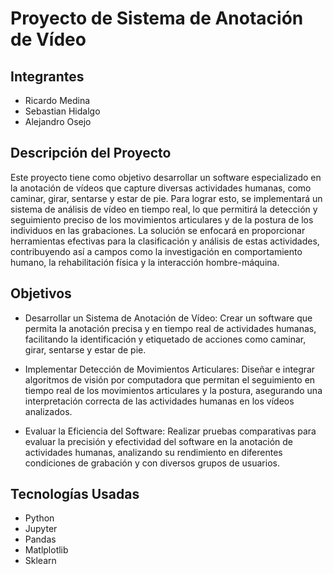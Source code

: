# Proyecto de Sistema de Anotación de Vídeo

## Integrantes

* Ricardo Medina 
* Sebastian Hidalgo
* Alejandro Osejo

## Descripción del Proyecto

Este proyecto tiene como objetivo desarrollar un software especializado en la anotación de vídeos que capture diversas actividades humanas, como caminar, girar, sentarse y estar de pie. Para lograr esto, se implementará un sistema de análisis de vídeo en tiempo real, lo que permitirá la detección y seguimiento preciso de los movimientos articulares y de la postura de los individuos en las grabaciones. La solución se enfocará en proporcionar herramientas efectivas para la clasificación y análisis de estas actividades, contribuyendo así a campos como la investigación en comportamiento humano, la rehabilitación física y la interacción hombre-máquina.

## Objetivos

* Desarrollar un Sistema de Anotación de Vídeo: Crear un software que permita la anotación precisa y en tiempo real de actividades humanas, facilitando la identificación y etiquetado de acciones como caminar, girar, sentarse y estar de pie.

* Implementar Detección de Movimientos Articulares: Diseñar e integrar algoritmos de visión por computadora que permitan el seguimiento en tiempo real de los movimientos articulares y la postura, asegurando una interpretación correcta de las actividades humanas en los vídeos analizados.

* Evaluar la Eficiencia del Software: Realizar pruebas comparativas para evaluar la precisión y efectividad del software en la anotación de actividades humanas, analizando su rendimiento en diferentes condiciones de grabación y con diversos grupos de usuarios.

## Tecnologías Usadas

* Python
* Jupyter
* Pandas
* Matlplotlib
* Sklearn